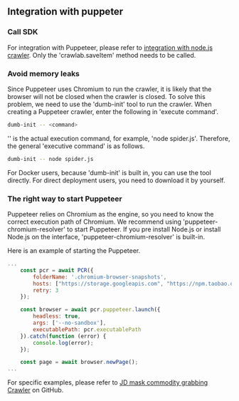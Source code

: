 ## Integration with puppeter

### Call SDK

For integration with Puppeteer, please refer to [integration with node.js crawler](./Nodejs.md). Only the 'crawlab.saveItem' method needs to be called.

### Avoid memory leaks

Since Puppeteer uses Chromium to run the crawler, it is likely that the browser will not be closed when the crawler is closed. To solve this problem, we need to use the 'dumb-init' tool to run the crawler. When creating a Puppeteer crawler, enter the following in 'execute command'.

```bash
dumb-init -- <command>
```

'<command>' is the actual execution command, for example, 'node spider.js'. Therefore, the general 'executive command' is as follows.

```bash
dumb-init -- node spider.js
```

For Docker users, because 'dumb-init' is built in, you can use the tool directly. For direct deployment users, you need to download it by yourself.

### The right way to start Puppeteer

Puppeteer relies on Chromium as the engine, so you need to know the correct execution path of Chromium. We recommend using 'puppeteer-chromium-resolver' to start Puppeteer. If you pre install Node.js or install Node.js on the interface, 'puppeteer-chromium-resolver' is built-in.

Here is an example of starting the Puppeteer.

```javascript
...
    const pcr = await PCR({
        folderName: '.chromium-browser-snapshots',
        hosts: ["https://storage.googleapis.com", "https://npm.taobao.org/mirrors"],
        retry: 3
    });

    const browser = await pcr.puppeteer.launch({
        headless: true,
        args: ['--no-sandbox'],
        executablePath: pcr.executablePath
    }).catch(function (error) {
        console.log(error);
    });

    const page = await browser.newPage();
...
```

For specific examples, please refer to [JD mask commodity grabbing Crawler](https://github.com/crawlab-team/crawlab/blob/master/backend/template/spiders/jd_mask/jd_mask_spider.js) on GitHub.